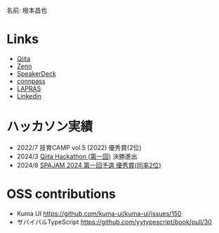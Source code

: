 名前: 根本昌也

# Links
- [Qiita](https://qiita.com/_masa5555)
- [Zenn](https://zenn.dev/ms5)
- [SpeakerDeck](https://speakerdeck.com/masa5555)
- [connpass](https://connpass.com/user/masa5555/)
- [LAPRAS](https://lapras.com/public/masa55555)
- [Linkedin](https://www.linkedin.com/in/%E6%98%8C%E4%B9%9F-%E6%A0%B9%E6%9C%AC-3ab438190/)

# ハッカソン実績
- 2022/7 技育CAMP vol.5 (2022) 優秀賞(2位)
- 2024/3 [Qiita Hackathon (第一回)](https://qiita.com/official-campaigns/hackathon/2024-first) 決勝進出
- 2024/8 [SPAJAM 2024 第一回予選 優秀賞(同率2位)](https://www.mcf.or.jp/temp/spajam/mcf_release_20240813spajam.pdf) 

# OSS contributions
- Kuma UI  https://github.com/kuma-ui/kuma-ui/issues/150
- サバイバルTypeScript https://github.com/yytypescript/book/pull/30
